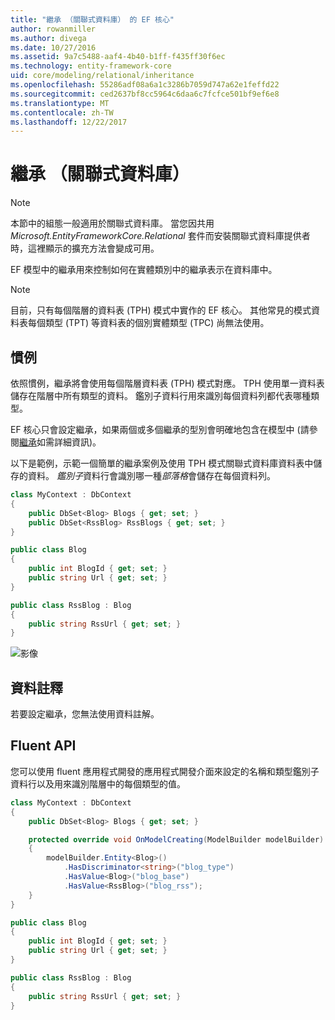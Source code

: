 ```yaml
---
title: "繼承 （關聯式資料庫） 的 EF 核心"
author: rowanmiller
ms.author: divega
ms.date: 10/27/2016
ms.assetid: 9a7c5488-aaf4-4b40-b1ff-f435ff30f6ec
ms.technology: entity-framework-core
uid: core/modeling/relational/inheritance
ms.openlocfilehash: 55286adf08a6a1c3286b7059d747a62e1feffd22
ms.sourcegitcommit: ced2637bf8cc5964c6daa6c7fcfce501bf9ef6e8
ms.translationtype: MT
ms.contentlocale: zh-TW
ms.lasthandoff: 12/22/2017
---
```

# <a name="inheritance-relational-database"></a>繼承 （關聯式資料庫）

> [!NOTE]  
> 本節中的組態一般適用於關聯式資料庫。 當您因共用 *Microsoft.EntityFrameworkCore.Relational* 套件而安裝關聯式資料庫提供者時，這裡顯示的擴充方法會變成可用。

EF 模型中的繼承用來控制如何在實體類別中的繼承表示在資料庫中。

> [!NOTE]  
> 目前，只有每個階層的資料表 (TPH) 模式中實作的 EF 核心。 其他常見的模式資料表每個類型 (TPT) 等資料表的個別實體類型 (TPC) 尚無法使用。

## <a name="conventions"></a>慣例

依照慣例，繼承將會使用每個階層資料表 (TPH) 模式對應。 TPH 使用單一資料表儲存在階層中所有類型的資料。 鑑別子資料行用來識別每個資料列都代表哪種類型。

EF 核心只會設定繼承，如果兩個或多個繼承的型別會明確地包含在模型中 (請參閱[繼承](../inheritance.md)如需詳細資訊)。

以下是範例，示範一個簡單的繼承案例及使用 TPH 模式關聯式資料庫資料表中儲存的資料。 *鑑別子*資料行會識別哪一種*部落格*會儲存在每個資料列。

<!-- [!code-csharp[Main](samples/core/relational/Modeling/Conventions/Samples/InheritanceDbSets.cs)] -->
``` csharp
class MyContext : DbContext
{
    public DbSet<Blog> Blogs { get; set; }
    public DbSet<RssBlog> RssBlogs { get; set; }
}

public class Blog
{
    public int BlogId { get; set; }
    public string Url { get; set; }
}

public class RssBlog : Blog
{
    public string RssUrl { get; set; }
}
```

![影像](_static/inheritance-tph-data.png)

## <a name="data-annotations"></a>資料註釋

若要設定繼承，您無法使用資料註解。

## <a name="fluent-api"></a>Fluent API

您可以使用 fluent 應用程式開發的應用程式開發介面來設定的名稱和類型鑑別子資料行以及用來識別階層中的每個類型的值。

<!-- [!code-csharp[Main](samples/core/relational/Modeling/FluentAPI/Samples/InheritanceTPHDiscriminator.cs?highlight=7,8,9,10)] -->
``` csharp
class MyContext : DbContext
{
    public DbSet<Blog> Blogs { get; set; }

    protected override void OnModelCreating(ModelBuilder modelBuilder)
    {
        modelBuilder.Entity<Blog>()
            .HasDiscriminator<string>("blog_type")
            .HasValue<Blog>("blog_base")
            .HasValue<RssBlog>("blog_rss");
    }
}

public class Blog
{
    public int BlogId { get; set; }
    public string Url { get; set; }
}

public class RssBlog : Blog
{
    public string RssUrl { get; set; }
}
```
